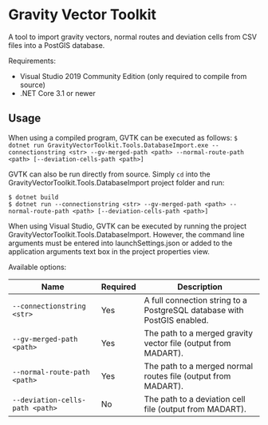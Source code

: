 # Gravity Vector Toolkit

A tool to import gravity vectors, normal routes and deviation cells from CSV files into a PostGIS database.

Requirements:
* Visual Studio 2019 Community Edition (only required to compile from source)
* .NET Core 3.1 or newer

## Usage

When using a compiled program, GVTK can be executed as follows: 
```$ dotnet run GravityVectorToolkit.Tools.DatabaseImport.exe --connectionstring <str> --gv-merged-path <path> --normal-route-path <path> [--deviation-cells-path <path>]```

GVTK can also be run directly from source. Simply `cd` into the GravityVectorToolkit.Tools.DatabaseImport project folder and run:
```
$ dotnet build 
$ dotnet run --connectionstring <str> --gv-merged-path <path> --normal-route-path <path> [--deviation-cells-path <path>]
```

When using Visual Studio, GVTK can be executed by running the project GravityVectorToolkit.Tools.DatabaseImport. However, the command line arguments must be entered into launchSettings.json or added to the application arguments text box in the project properties view. 

Available options:

Name | Required | Description
------------ | ------------- | -------------
`--connectionstring <str>` | Yes | A full connection string to a PostgreSQL database with PostGIS enabled.
`--gv-merged-path <path>` | Yes | The path to a merged gravity vector file (output from MADART).
`--normal-route-path <path>` | Yes | The path to a merged normal routes file (output from MADART).
`--deviation-cells-path <path>` | No | The path to a deviation cell file (output from MADART). 
